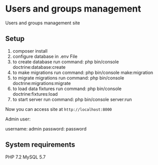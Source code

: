 # Users and groups management

Users and groups management site

## Setup

1. composer install
2. configure database in .env File
3. to create database run command: php bin/console doctrine:database:create
4. to make migrations run command: php bin/console make:migration
5. to migrate migrations run command: php bin/console doctrine:migrations:migrate
6. to load data fixtures run command: php bin/console doctrine:fixtures:load
7. to start server run command: php bin/console server:run

Now you can access site at `http://localhost:8000`

Admin user:

username: admin
password: password

## System requirements
PHP 7.2
MySQL 5.7



